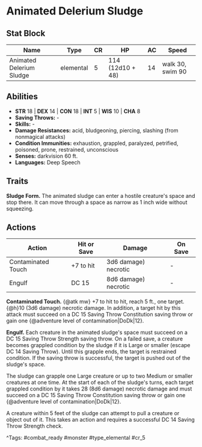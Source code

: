 # Animated Delerium Sludge

## Stat Block

| Name | Type | CR | HP | AC | Speed |
|------|------|----|----|----|-------|
| Animated Delerium Sludge | elemental | 5 | 114 (12d10 + 48) | 14 | walk 30, swim 90 |

## Abilities

- **STR** 18 | **DEX** 14 | **CON** 18 | **INT** 5 | **WIS** 10 | **CHA** 8
- **Saving Throws:** -  
- **Skills:** -  
- **Damage Resistances:** acid, bludgeoning, piercing, slashing (from nonmagical attacks)  
- **Condition Immunities:** exhaustion, grappled, paralyzed, petrified, poisoned, prone, restrained, unconscious  
- **Senses:** darkvision 60 ft.  
- **Languages:** Deep Speech

## Traits

**Sludge Form.** The animated sludge can enter a hostile creature's space and stop there. It can move through a space as narrow as 1 inch wide without squeezing.


## Actions

| Action | Hit or Save | Damage | On Save |
|--------|--------------|--------|----------|
| Contaminated Touch | +7 to hit | 3d6 damage) necrotic | - |
| Engulf | DC 15 | 8d6 damage) necrotic | - |

**Contaminated Touch.** {@atk mw} +7 to hit to hit, reach 5 ft., one target. {@h}10 (3d6 damage) necrotic damage. In addition, a target hit by this attack must succeed on a DC 15 Saving Throw Constitution saving throw or gain one {@adventure level of contamination|DoDk|12}.

**Engulf.** Each creature in the animated sludge's space must succeed on a DC 15 Saving Throw Strength saving throw. On a failed save, a creature becomes grappled condition by the sludge if it is Large or smaller (escape DC 14 Saving Throw). Until this grapple ends, the target is restrained condition. If the saving throw is successful, the target is pushed out of the sludge's space.

The sludge can grapple one Large creature or up to two Medium or smaller creatures at one time. At the start of each of the sludge's turns, each target grappled condition by it takes 28 (8d6 damage) necrotic damage and must succeed on a DC 15 Saving Throw Constitution saving throw or gain one {@adventure level of contamination|DoDk|12}.

A creature within 5 feet of the sludge can attempt to pull a creature or object out of it. This takes an action and requires a successful DC 14 Saving Throw Strength check.


^Tags: #combat_ready #monster #type_elemental #cr_5